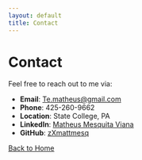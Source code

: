 ```yaml
---
layout: default
title: Contact
---
```


# Contact

Feel free to reach out to me via:

- **Email**: [Te.matheus@gmail.com](mailto:Te.matheus@gmail.com)
- **Phone**: 425-260-9662
- **Location**: State College, PA
- **LinkedIn**: [Matheus Mesquita Viana](https://www.linkedin.com/in/matheus-viana-110861205/)
- **GitHub**: [zXmattmesq](https://github.com/zXmattmesq)

[Back to Home](index.md)
